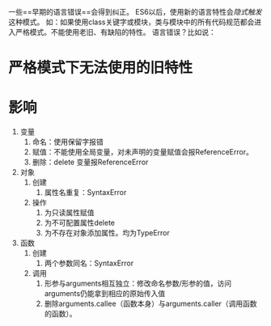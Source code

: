 一些==早期的语言错误==会得到纠正。
ES6以后，使用新的语言特性会*隐式触发*这种模式。
	如：如果使用class关键字或模块，类与模块中的所有代码规范都会进入严格模式。不能使用老旧、有缺陷的特性。
		语言错误？比如说：

# 严格模式下无法使用的旧特性
# 影响
1. 变量
	1. 命名：使用保留字报错
	2. 赋值：不能使用全局变量，对未声明的变量赋值会报ReferenceError。
	3. 删除：delete 变量报ReferenceError 
2. 对象
	1. 创建
		1. 属性名重复：SyntaxError
	2. 操作
		1. 为只读属性赋值
		2. 为不可配置属性delete 
		3. 为不存在对象添加属性。均为TypeError
3. 函数
	1. 创建
		1. 两个参数同名：SyntaxError 
	2. 调用
		1. 形参与arguments相互独立：修改命名参数/形参的值，访问arguments仍能拿到相应的原始传入值
		2. 删除arguments.callee（函数本身）与arguments.caller（调用函数的函数）。





